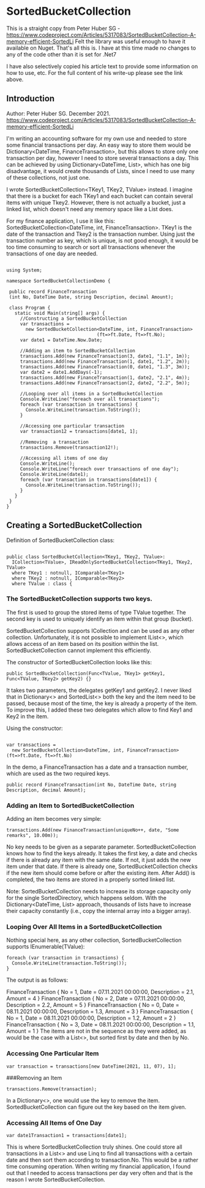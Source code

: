 # SortedBucketCollection
This is a straight copy from Peter Huber SG - https://www.codeproject.com/Articles/5317083/SortedBucketCollection-A-memory-efficient-SortedLi 
Felt the library was useful enough to have it available on Nuget. That's all this is.  I have at this time made no changes to any of the code other than it is set for .Net7

I have also selectively copied his article text to provide some information on how to use, etc.  For the full content of his write-up please see the link above.

## Introduction
Author:  Peter Huber SG. December 2021.  https://www.codeproject.com/Articles/5317083/SortedBucketCollection-A-memory-efficient-SortedLi

I'm writing an accounting software for my own use and needed to store some financial transactions per day. An easy way to store them would be Dictionary<DateTime, FinanceTransaction>, but this allows to store only one transaction per day, however I need to store several transactions a day. This can be achieved by using Dictionary<DateTime, List<FinanceTransaction>>, which has one big disadvantage, it would create thousands of Lists, since I need to use many of these collections, not just one.

I wrote SortedBucketCollection<TKey1, TKey2, TValue> instead. I imagine that there is a bucket for each TKey1 and each bucket can contain several items with unique Tkey2. However, there is not actually a bucket, just a linked list, which doesn't need any memory space like a List does.

For my finance application, I use it like this: SortedBucketCollection<DateTime, int, FinanceTransaction>. TKey1 is the date of the transaction and Tkey2 is the transaction number. Using just the transaction number as key, which is unique, is not good enough, it would be too time consuming to search or sort all transactions whenever the transactions of one day are needed.

 ```

 using System;

namespace SortedBucketCollectionDemo {

  public record FinanceTransaction
  (int No, DateTime Date, string Description, decimal Amount);

  class Program {
    static void Main(string[] args) {
      //Constructing a SortedBucketCollection
      var transactions = 
        new SortedBucketCollection<DateTime, int, FinanceTransaction>
                                  (ft=>ft.Date, ft=>ft.No);
      var date1 = DateTime.Now.Date;

      //Adding an item to SortedBucketCollection
      transactions.Add(new FinanceTransaction(3, date1, "1.1", 1m));
      transactions.Add(new FinanceTransaction(1, date1, "1.2", 2m));
      transactions.Add(new FinanceTransaction(0, date1, "1.3", 3m));
      var date2 = date1.AddDays(-1);
      transactions.Add(new FinanceTransaction(1, date2, "2.1", 4m));
      transactions.Add(new FinanceTransaction(2, date2, "2.2", 5m));

      //Looping over all items in a SortedBucketCollection
      Console.WriteLine("foreach over all transactions");
      foreach (var transaction in transactions) {
        Console.WriteLine(transaction.ToString());
      }

      //Accessing one particular transaction
      var transaction12 = transactions[date1, 1];

      //Removing  a transaction
      transactions.Remove(transaction12!);

      //Accessing all items of one day
      Console.WriteLine();
      Console.WriteLine("foreach over transactions of one day");
      Console.WriteLine(date1);
      foreach (var transaction in transactions[date1]) {
        Console.WriteLine(transaction.ToString());
      }
    }
  }
}

```
  


## Creating a SortedBucketCollection
Definition of SortedBucketCollection class:

```

public class SortedBucketCollection<TKey1, TKey2, TValue>: 
  ICollection<TValue>, IReadOnlySortedBucketCollection<TKey1, TKey2, TValue>
  where TKey1 : notnull, IComparable<TKey1>
  where TKey2 : notnull, IComparable<TKey2>
  where TValue : class {

```


### The SortedBucketCollection supports two keys. 
The first is used to group the stored items of type TValue together. The second key is used to uniquely identify an item within that group (bucket).

SortedBucketCollection supports ICollection and can be used as any other collection. Unfortunately, it is not possible to implement IList<>, which allows access of an item based on its position within the list. SortedBucketCollection cannot implement this efficiently.

The constructor of SortedBucketCollection looks like this:

```
public SortedBucketCollection(Func<TValue, TKey1> getKey1, Func<TValue, TKey2> getKey2) {}
```

It takes two parameters, the delegates getKey1 and getKey2. I never liked that in Dictionary<> and SortedList<> both the key and the item need to be passed, because most of the time, the key is already a property of the item. To improve this, I added these two delegates which allow to find Key1 and Key2 in the item.

Using the constructor:

```

var transactions = 
  new SortedBucketCollection<DateTime, int, FinanceTransaction> (ft=>ft.Date, ft=>ft.No)
```

In the demo, a FinanceTransaction has a date and a transaction number, which are used as the two required keys.

```
public record FinanceTransaction(int No, DateTime Date, string Description, decimal Amount);
```

### Adding an Item to SortedBucketCollection
Adding an item becomes very simple:

```
transactions.Add(new FinanceTransaction(uniqueNo++, date, "Some remarks", 10.00m));
```

No key needs to be given as a separate parameter. SortedBucketCollection knows how to find the keys already. It takes the first key, a date and checks if there is already any item with the same date. If not, it just adds the new item under that date. If there is already one, SortedBucketCollection checks if the new item should come before or after the existing item. After Add() is completed, the two items are stored in a properly sorted linked list.

Note: SortedBucketCollection needs to increase its storage capacity only for the single SortedDirectory, which happens seldom. With the Dictionary<DateTime, List<FinanceTransaction>> approach, thousands of lists have to increase their capacity constantly (i.e., copy the internal array into a bigger array).

### Looping Over All Items in a SortedBucketCollection
Nothing special here, as any other collection, SortedBucketCollection supports IEnumerable(TValue):

```
foreach (var transaction in transactions) {
  Console.WriteLine(transaction.ToString());
}
```

The output is as follows:

FinanceTransaction { No = 1, Date = 07.11.2021 00:00:00, Description = 2.1, Amount = 4 }
FinanceTransaction { No = 2, Date = 07.11.2021 00:00:00, Description = 2.2, Amount = 5 }
FinanceTransaction { No = 0, Date = 08.11.2021 00:00:00, Description = 1.3, Amount = 3 }
FinanceTransaction { No = 1, Date = 08.11.2021 00:00:00, Description = 1.2, Amount = 2 }
FinanceTransaction { No = 3, Date = 08.11.2021 00:00:00, Description = 1.1, Amount = 1 }
The items are not in the sequence as they were added, as would be the case with a List<>, but sorted first by date and then by No.

### Accessing One Particular Item
```
var transaction = transactions[new DateTime(2021, 11, 07), 1];
```

###Removing an Item

```
transactions.Remove(transaction);
```

In a Dictionary<>, one would use the key to remove the item. SortedBucketCollection can figure out the key based on the item given.

### Accessing All Items of One Day

```
var date1Transaction1 = transactions[date1];
```

This is where SortedBucketCollection truly shines. One could store all transactions in a List<> and use Linq to find all transactions with a certain date and then sort them according to transaction.No. This would be a rather time consuming operation. When writing my financial application, I found out that I needed to access transactions per day very often and that is the reason I wrote SortedBucketCollection.  
